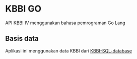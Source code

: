 # KBBI GO
API KBBI IV menggunakan bahasa pemrograman Go Lang

## Basis data
Aplikasi ini menggunakan data KBBI dari [KBBI-SQL-database](https://github.com/dyazincahya/KBBI-SQL-database)
